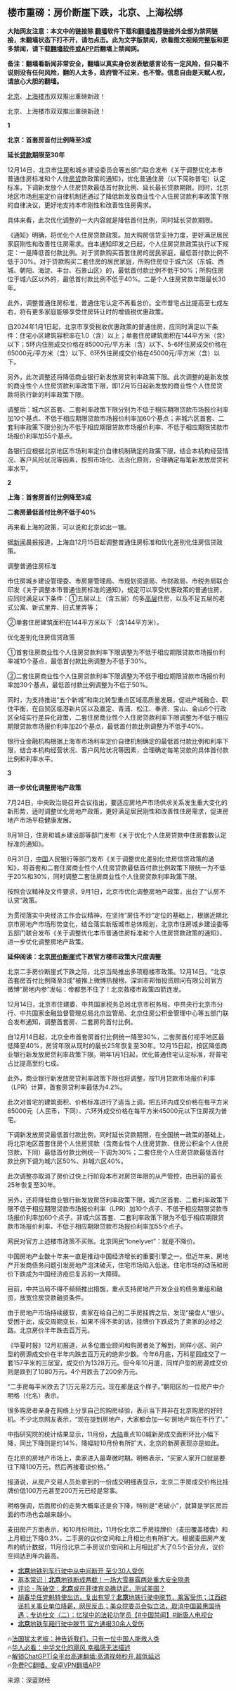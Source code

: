  <!-- 面包屑导航 --> <h2>楼市重磅：房价断崖下跌，北京、上海松绑</h2> <p class="notice"><b>大陆网友注意：本文中的链接除 <a href="https://github.com/bannedbook/fanqiang" >翻墙</a>软件下载和<a href="https://github.com/killgcd/justmysocks/blob/master/README.md">翻墙推荐</a>链接外全部为禁网链接，未翻墙状态下打不开，请勿点击。此为文字版禁闻，欲看图文视频完整版和更多禁闻，请下载<a href="https://github.com/bannedbook/fanqiang">翻墙软件或APP</a>后翻墙上禁闻网。</p><p>备注：翻墙看新闻非常安全，翻墙以真实身份发表敏感言论有一定风险，但只看不说则没有任何风险，翻的人太多，政府管不过来，也不管。信息自由是天赋人权，请放心大胆的翻墙。</b></p>  <div class="entry"> <p id="summary"><a href="https://www.bannedbook.org/bnews/tag/%e5%8c%97%e4%ba%ac/" class="st_tag internal_tag" rel="tag" title="标签 北京 下的日志">北京</a>、<a href="https://www.bannedbook.org/bnews/tag/%e4%b8%8a%e6%b5%b7/" class="st_tag internal_tag" rel="tag" title="标签 上海 下的日志">上海</a><a href="https://www.bannedbook.org/bnews/tag/%e6%a5%bc%e5%b8%82/" class="st_tag internal_tag" rel="tag" title="标签 楼市 下的日志">楼市</a>双双推出重磅新政！</p> <p>北京、上海楼市双双推出重磅新政！</p> <p><strong>1</strong></p> <p><strong>北京：首套房首付比例降至3成</strong></p> <p><strong>延长<a href="https://www.bannedbook.org/bnews/tag/%E8%B4%B7%E6%AC%BE/" class="st_tag internal_tag" rel="tag" title="标签 贷款 下的日志">贷款</a>期限至30年</strong></p> <p>12月14日，北京市<a href="https://www.bannedbook.org/bnews/tag/%E4%BD%8F%E6%88%BF/" class="st_tag internal_tag" rel="tag" title="标签 住房 下的日志">住房</a>和城乡建设委员会等五部门联合发布《关于调整优化本市普通住房标准和个人住<a href="https://www.bannedbook.org/bnews/tag/%E6%88%BF%E8%B4%B7/" class="st_tag internal_tag" rel="tag" title="标签 房贷 下的日志">房贷</a>款政策的通知》，优化普通住房（以下简称普宅）认定标准，下调新发放个人住房贷款最低首付款比例、延长最长贷款期限。同时，北京地区市场<a href="https://www.bannedbook.org/bnews/tag/%e5%88%a9%e7%8e%87/" class="st_tag internal_tag" rel="tag" title="标签 利率 下的日志">利率</a>定价自律机制还通过了降低新发放商业性个人住房贷款利率政策下限的自律决议，更好地支持本市刚性和改善性住房需求。</p> <p>具体来看，此次优化调整的一大内容就是降低首付比例，同时延长贷款期限。</p> <p>《通知》明确，将优化个人住房贷款政策。加大购房信贷支持力度，更好满足居民家庭刚性和改善性住房需求。自本通知印发之日起，个人住房贷款政策执行以下规定：一是降低首付款比例。对于贷款购买首套住房的居民家庭，最低首付款比例不低于30%。对于贷款购买二套住房的居民家庭，所购住房位于城六区（东城、西城、朝阳、海淀、丰台、石景山区）的，最低首付款比例不低于50%；所购住房位于城六区以外的，最低首付款比例不低于40%。二是个人住房贷款年限最长30年。</p> <p>此外，调整普通住房标准，普通住宅认定不再看总价。全市普宅占比提高至七成左右，将有更多家庭能够享受住房转让时的增值税优惠政策。</p> <p>自2024年1月1日起，北京市享受税收优惠政策的普通住房，应同时满足以下条件：住宅小区建筑容积率在1.0（含）以上；单套住房建筑面积在144平方米（含）以下；5环内住房成交价格在85000元/平方米（含）以下、5-6环住房成交价格在65000元/平方米（含）以下、6环外住房成交价格在45000元/平方米（含）以下。</p> <p>另外，此次调整还将降低商业银行新发放房贷利率政策下限。此次调整的是新发放的商业性个人住房贷款利率政策下限，即12月15日起新发放的商业性个人住房贷款将执行新的利率政策下限。</p> <p>调整后：城六区首套、二套利率政策下限分别为不低于相应期限贷款市场报价利率加10个基点、不低于相应期限贷款市场报价利率加60个基点；非城六区首套、二套利率政策下限分别为不低于相应期限贷款市场报价利率、不低于相应期限贷款市场报价利率加55个基点。</p> <p>各银行应根据北京地区市场利率定价自律机制确定的政策下限，结合本机构经营情况、客户风险状况等因素，按照市场化、法治化原则，合理确定每笔新发放房贷利率水平。</p> <p><strong>2</strong></p> <p><strong>上海：首套房首付比例降至3成</strong></p> <p><strong>二套房最低首付比例不低于40%</strong></p> <p>再来看上海的政策，可以说和北京如出一辙。</p> <p>据<span class='wp_keywordlink_affiliate'><a href="https://www.bannedbook.org/" title="新闻">新闻</a></span>晨报报道，上海自12月15日起调整普通住房标准和优化差别化住房信贷政策。</p> <p>调整普通住房标准</p> <p>市住房城乡建设管理委、市房屋管理局、市规划资源局、市财政局、市税务局联合印发《关于调整本市普通住房标准的通知》，规定可以享受优惠政策的普通住房，应同时满足以下条件：①五层以上（含五层）的多<span class='wp_keywordlink_affiliate'><a href="https://www.bannedbook.org/bnews/ccpdope/" title="中共高层内幕" target="_blank">高层</a></span>住房，以及不足五层的老式公寓、新式里弄、旧式里弄等；</p> <p>②单套住房建筑面积在144平方米以下（含144平方米）。</p> <p>优化差别化住房信贷政策</p> <p>①首套住房商业性个人住房贷款利率下限调整为不低于相应期限贷款市场报价利率减10个基点，最低首付款比例调整为不低于30%。</p> <p>②二套住房商业性个人住房贷款利率下限调整为不低于相应期限贷款市场报价利率加30个基点，最低首付款比例调整为不低于50%。</p> <p>同时，为支持推进“五个新城”和南北转型重点区域高质量发展，促进产城融合、职住平衡，在自贸区临港新片区以及嘉定、青浦、松江、奉贤、宝山、金山6个行政区全域实行差异化政策，二套住房商业性个人住房贷款利率下限调整为不低于相应期限贷款市场报价利率加20个基点，最低首付款比例调整为不低于40%。</p> <p>银行业金融机构根据上海市市场利率定价自律机制确定的最低首付款比例和利率下限，结合本机构经营状况、客户风险状况等因素，合理确定每笔贷款的具体首付款比例和利率水平。</p> <p><strong>3</strong></p> <p><strong>进一步优化调整房地产政策</strong></p>  <p>7月24日，中央政治局召开会议指出，要适应房地产市场供求关系发生重大变化的新形势，适时调整优化房地产政策，更好满足居民刚性和改善性住房需求，促进房地产市场平稳健康发展。</p> <p>8月18日，住房和城乡建设部等部门发布《关于优化个人住房贷款中住房套数认定标准的通知》。</p> <p>8月31日，<span class='wp_keywordlink_affiliate'><a href="https://www.bannedbook.org/" title="中国" target="_blank">中国</a></span>人民银行等部门发布《关于调整优化差别化住房信贷政策的通知》，将首套和二套住房商业性个人住房贷款最低首付款比例政策下限统一为不低于20%和30%，同时调整二套住房商业性个人住房贷款利率政策下限。</p> <p>按照会议精神及文件要求，9月1日，北京市优化调整房地产政策，出台了“认房不认贷”政策。</p> <p>为贯彻落实中央经济工作会议精神，在坚持“房住不炒”定位的基础上，根据近期北京市房地产市场形势变化，结合落实新版城市总体规划，北京市住房城乡建设委等五部门联合发布《关于调整优化本市普通住房标准和个人住房贷款政策的通知》，进一步优化调整房地产政策。</p> <p><strong>延伸阅读：北京<a href="https://www.bannedbook.org/bnews/tag/%E6%88%BF%E4%BB%B7/" class="st_tag internal_tag" rel="tag" title="标签 房价 下的日志">房价</a><a href="https://www.bannedbook.org/bnews/tag/%E6%96%AD%E5%B4%96/" class="st_tag internal_tag" rel="tag" title="标签 断崖 下的日志">断崖</a>式下跌官方楼市政策大尺度调整</strong></p> <p>北京二手房价断崖式下跌之际，北京当局推出多项稳楼市政策。12月14日，“北京首套房首付比例降至3成”被推上微博热搜榜。深圳市邦恒投资顾问有限公司官方微博“房地内参”发帖：帝都憋不住了！北京救楼市政策四箭连发。</p> <p>12月14日，北京市住建委、中共国家税务总局北京市税务局、中共央行北京市分行、中共国家金融监督管理总局北京监管局、北京住房公积金管理中心等五部门联合发布通知，调整首套房、二套房的首付比例。</p> <p>自12月14日起，北京全市首套房首付比例统一降至30%，二套房首付视乎地区最低降至40%，房贷年限从现时的最长25年恢复至30年。12月15日起，按区降低商业银行新发放房贷利率政策下限。明年1月1日起，优化普通住宅认定标准，将普宅占比提高至约七成。</p> <p>此外，商业银行新发放房贷利率政策下限也将调整，按11月贷款市场报价利率（LPR）计算，首套房贷利率最低为4.2%。</p> <p>此次对普宅的建筑面积、价格标准进行了适当上调，把五环内成交价格在每平方米85000元（人民币，下同）、六环外成交价格在每平方米45000元以下住房视为普宅。</p> <p>下调新发放房贷最低首付款比例，同时延长贷款期限，在全国统一政策的基础上，将北京地区首套住房个人住房贷款（含商业性个人住房贷款、住房公积金个人住房贷款，下同）最低首付款比例统一下调为30%；二套住房个人住房贷款最低首付款比例下调为城六区50%、非城六区40%。</p> <p>此次调整亦取消了房价过快上行阶段本市对房贷年限的从严管控，由目前的最长25年恢复至30年。</p> <p>另外，还将降低商业银行新发放房贷利率政策下限，城六区首套、二套利率政策下限不低于相应期限贷款市场报价利率（LPR）加10个点子、不低于相应期限贷款市场报价利率加60个点子。非城六区首套、二套利率政策下限为不低于相应期限贷款市场报价利率、不低于相应期限贷款市场报价利率加55个点子。</p>  <p>网民对官方上述楼市政策不买账。北京网民“lonelyvet”：就是不降价。</p> <p>中国房地产业数十年来一直是推动中国经济增长的重要引擎之一。但近年来，房地产开发商债务问题引发房地产泡沫破灭，住宅市场陷入低迷。住宅市场的动荡和房价下跌成为中国经济疫后复苏的一大障碍。</p> <p>目前，中共当局不得不频频推出措施，重点支持房地产开发企业的债务重组和融资，放宽住房贷款融资条件。</p> <p>由于房地产市场持续疲软，卖家在给自己的二手房挂牌之后，发现“接盘人”很少。受困于此，成交周期变长，如果不得不卖的话，挂牌价下跌成为了卖家的必经之路。北京房价半年跌去百万元。</p> <p>《华夏时报》12月初报道，从多位置业顾问和购房者处了解到，同样小区、同户型的房源成交价在半年内跌去百万元的绝非少数。今年6月底，万科星园成交了一套157平米的三居室，成交价为1328万元。但今年10月底，同样户型的房源成交价则是跌到了1080万元，4个月跌去了200余万元。</p> <p>“二手房每平米跌去了1万元至2万元，现在都是这个样子。”朝阳区的一位房产中介明格（化名）表示。</p> <p>很多购房者亲身在网络上分享自己的购房经验，表示当下并非在北京购房的好时机。不少北京网友表示，“现在提到房地产，大家都会加一句‘房地产现在不行了’。”</p> <p>中指研究院的统计结果显示，11月份，<span class='wp_keywordlink_affiliate'><a href="https://www.bannedbook.org/" title="大陆" target="_blank">大陆</a></span>重点100城新房成交面积环比小幅下降，同比下降则是约14%，降幅较10月份有所扩大，北京的新房表现亦是如此。</p> <p>在北京的房地产市场上，卖家进入最卑微时期。明格表示，“买家人家开口就是要往下降100万元，然后再接着谈价格。”</p> <p>报道说，从房产交易人员处拿到的一份成交明细表显示，北京二手房成交价格比挂牌价低100万元甚至200万元已经是常事。</p> <p>明格强调，后面房价的走势大概率还是会下降，特别是“老破小”，就算是学区房后面的市场也会越来越小。</p> <p>麦田房产方面表示，和10月份相比，11月份北京二手房挂牌价（麦田覆盖楼盘）和上月相比下降0.3%，二手房的议价空间和上月相比也有所扩大。根据麦田房产发布的统计数据，11月份北京二手房议价空间和上月相比扩大了0.5个百分点，议价空间达到年内最高。</p> <!--<div id="taboola-mid-1"></div>--><ul class='op-related-articles' title='相关阅读'> <li><a href='https://www.bannedbook.org/bnews/headline/20231215/1974299.html' target='_blank'><b>北京</b>地铁列车行驶中从中间断开 至少30人受伤</a></li> <li><a href='https://www.bannedbook.org/bnews/baitai/20231215/1974286.html' target='_blank'>基本常识｜<b>北京</b>地铁断成两截！一场大雪暴露两处重大安全隐患</a></li> <li><a href='https://www.bannedbook.org/bnews/ssgc/20231215/1974279.html' target='_blank'>评论 - 陈破空：<b>北京</b>或在菲律宾岛礁动武，测试美国？</a></li> <li><a href='https://www.bannedbook.org/bnews/bannedvideo/20231215/1974275.html' target='_blank'>胡春华任党魁特使出访，复出有望？<b>北京</b>地铁行驶中脱节，乘客受伤；江西辟谣机关事业单位降薪，网民反击；美众院委员会拟立法，取消中国最惠国待遇；专访杜文（二）：忆狱中的法轮功学员【#中国禁闻】#新唐人电视台</a></li> <li><a href='https://www.bannedbook.org/bnews/ssgc/20231215/1974267.html' target='_blank'><b>北京</b>地铁车厢行驶中脱节 官方通报30余人受伤</a></li> </ul> <p class="texttj"> 🔥<a href="https://www.bannedbook.org/bnews/ssgc/20230219/1850782.html" target="_blank">法国犹太老板：神告诉我们，只有一位中国人能救人类</a><br/> 🔥<a href="https://www.bannedbook.org/bnews/comments/20220220/1694796.html" target="_blank">华人必看：中华文化的飓风 幸福感无法描述</a><br/> 🔥<a href="https://github.com/bannedbook/fanqiang/wiki/V2ray%E6%9C%BA%E5%9C%BA" target="_blank">解锁ChatGPT|全平台高速翻墙:高清视频秒开,超低延迟</a><br/> 🔥<a href="https://github.com/bannedbook/fanqiang/wiki/%E7%A6%81%E9%97%BB%E7%BD%91%E5%AE%89%E5%8D%93%E7%BF%BB%E5%A2%99%E6%96%B0%E9%97%BBAPP" target="_blank">免费PC翻墙、安卓VPN翻墙APP</a><br/> </p><p class="src-info">来源：深蓝财经 </p> <a name='sharetosocial'></a> <div style="margin-bottom:5px;padding-bottom:5px;clear:both"> <div id="archive-pix-1" class="banner-ads"> <!-- AuctionX Display platform tag START --> <div id="27602x728x90x621x_ADSLOT1" clicktrack="%%CLICK_URL_ESC%%"></div>  <!-- AuctionX Display platform tag END --> </div> <div id="archive-pix-2" class="banner-ads"> <!-- AuctionX Display platform tag START --> <div id="27556x300x250x621x_ADSLOT1" clicktrack="%%CLICK_URL_ESC%%" style="margin:0 auto;text-align:center"></div>  <!-- AuctionX Display platform tag END --> </div> </div>  <div id="archive-pix-1" class="banner-ads"> <!-- AuctionX Display platform tag START --> <div id="27603x728x90x621x_ADSLOT1" clicktrack="%%CLICK_URL_ESC%%"></div>  <!-- AuctionX Display platform tag END --> </div> </div><!--END ENTRY--> 